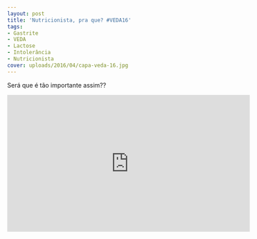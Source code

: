 ```yaml
---
layout: post
title: 'Nutricionista, pra que? #VEDA16'
tags:
- Gastrite
- VEDA
- Lactose
- Intolerância
- Nutricionista
cover: uploads/2016/04/capa-veda-16.jpg
---
```


Será que é tão importante assim??

<iframe width="560" height="315" src="https://www.youtube.com/embed/jP9twG7ow6A" frameborder="0" allowfullscreen></iframe>

